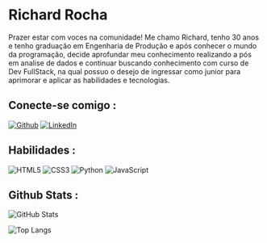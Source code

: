 # Richard Rocha


Prazer estar com voces na comunidade! Me chamo Richard, tenho 30 anos e tenho graduação em Engenharia de Produção e após conhecer o mundo da programação, decide aprofundar meu conhecimento realizando a pós em analise de dados e continuar buscando conhecimento com curso de Dev FullStack, na qual possuo o desejo de ingressar como junior para aprimorar e aplicar as habilidades e tecnologias.


## Conecte-se comigo : 
[![Github](https://img.shields.io/badge/github-000?style=for-the-badge&logo=github&logoColor=0E76A8)](https://github.com/RichardHRocha/Richard-Rocha.git)
[![LinkedIn](https://img.shields.io/badge/LinkedIn-000?style=for-the-badge&logo=linkedin&logoColor=0E76A8)](www.linkedin.com/in/richard-henrique-rocha-33320b87)


## Habilidades : 
![HTML5](https://img.shields.io/badge/HTML5-000?style=for-the-badge&logo=html5)
![CSS3](https://img.shields.io/badge/CSS3-000?style=for-the-badge&logo=css3&logoColor=264CE4)
![Python](https://img.shields.io/badge/Python-000?style=for-the-badge&logo=python)
	![JavaScript](https://img.shields.io/badge/JavaScript-000?style=for-the-badge&logo=javascript)



## Github Stats : 

![GitHub Stats](https://github-readme-stats.vercel.app/api?username=RichardHRocha&theme=transparent&bg_color=000&border_color=30A3DC&show_icons=true&icon_color=30A3DC&title_color=E94D5F&text_color=FFF)

![Top Langs](https://github-readme-stats-git-masterrstaa-rickstaa.vercel.app/api/top-langs/?username=RichardHRocha&layout=compact&bg_color=000&border_color=30A3DC&title_color=E94D5F&text_color=FFF)
